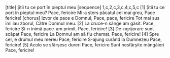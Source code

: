 [title] Știi tu ce port în pieptul meu
[sequence] 1,c,2,c,3,c,4,c,5,c
[1]
Știi tu ce port în pieptul meu?
Pace, fericire
Mi-a șters păcatul cel mai greu,
Pace fericire!
[chorus]
Izvor de pace e Domnul,
Pace, pace, fericire
Tot mai sus îmi iau zborul,
Către Domnul meu.
[2]
La cruce-n sânge am găsit.
Pace, fericire
Și-n inimă pace-am primit.
Pace, fericire!
[3]
De-ngrijorare sunt scăpat
Pace, fericire
La Domnul am să fiu chemat.
Pace, fericire!
[4]
Spre cer, e drumul meu mereu
Pace, fericire
S-ajung curând la Dumnezeu
Pace, fericire!
[5]
Acolo se sfârșesc dureri
Pace, fericire
Sunt nesfârșite mângâieri
Pace, fericire!

